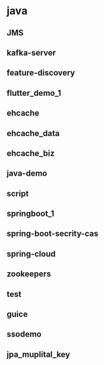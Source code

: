 # java

## JMS
  
  
## kafka-server

## feature-discovery

## flutter_demo_1

## ehcache

## ehcache_data

## ehcache_biz

## java-demo

## script

## springboot_1

## spring-boot-secrity-cas

## spring-cloud

## zookeepers

## test

## guice

## ssodemo

## jpa_muplital_key
